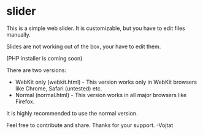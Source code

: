 # slider
This is a simple web slider. It is customizable, but you have to edit files manually.

Slides are not working out of the box, your have to edit them.

(PHP installer is coming soon)

There are two versions:

- WebKit only (webkit.html) - This version works only in WebKit browsers like Chrome, Safari (untested) etc.
- Normal (normal.html) - This version works in all major browsers like Firefox.

It is highly recommended to use the normal version.

Feel free to contribute and share. Thanks for your support. -Vojtat
